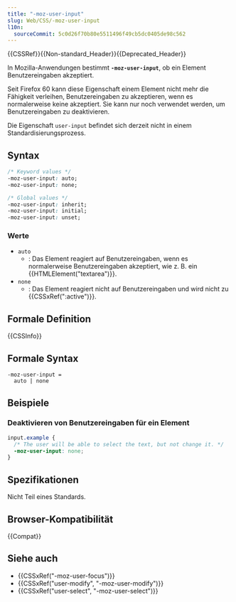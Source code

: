 ```yaml
---
title: "-moz-user-input"
slug: Web/CSS/-moz-user-input
l10n:
  sourceCommit: 5c0d26f70b80e5511496f49cb5dc0405de98c562
---
```


{{CSSRef}}{{Non-standard_Header}}{{Deprecated_Header}}

In Mozilla-Anwendungen bestimmt **`-moz-user-input`**, ob ein Element Benutzereingaben akzeptiert.

Seit Firefox 60 kann diese Eigenschaft einem Element nicht mehr die Fähigkeit verleihen, Benutzereingaben zu akzeptieren, wenn es normalerweise keine akzeptiert. Sie kann nur noch verwendet werden, um Benutzereingaben zu deaktivieren.

Die Eigenschaft `user-input` befindet sich derzeit nicht in einem Standardisierungsprozess.

## Syntax

```css
/* Keyword values */
-moz-user-input: auto;
-moz-user-input: none;

/* Global values */
-moz-user-input: inherit;
-moz-user-input: initial;
-moz-user-input: unset;
```

### Werte

- `auto`
  - : Das Element reagiert auf Benutzereingaben, wenn es normalerweise Benutzereingaben akzeptiert, wie z. B. ein {{HTMLElement("textarea")}}.
- `none`
  - : Das Element reagiert nicht auf Benutzereingaben und wird nicht zu {{CSSxRef(":active")}}.

## Formale Definition

{{CSSInfo}}

## Formale Syntax

```plain
-moz-user-input =
  auto | none
```

## Beispiele

### Deaktivieren von Benutzereingaben für ein Element

```css
input.example {
  /* The user will be able to select the text, but not change it. */
  -moz-user-input: none;
}
```

## Spezifikationen

Nicht Teil eines Standards.

## Browser-Kompatibilität

{{Compat}}

## Siehe auch

- {{CSSxRef("-moz-user-focus")}}
- {{CSSxRef("user-modify", "-moz-user-modify")}}
- {{CSSxRef("user-select", "-moz-user-select")}}
